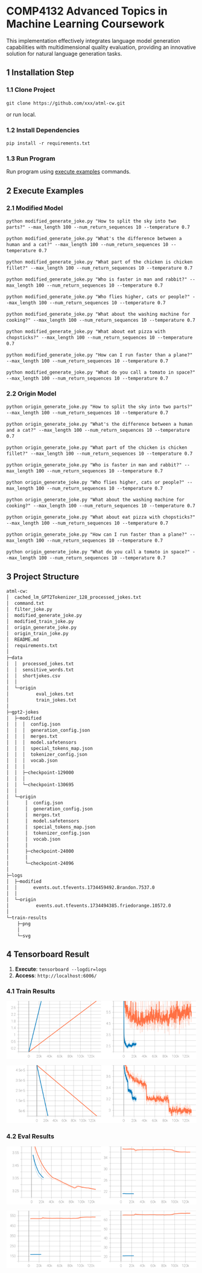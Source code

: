 # COMP4132 Advanced Topics in Machine Learning Coursework

This implementation effectively integrates language model generation capabilities with multidimensional quality evaluation, providing an innovative solution for natural language generation tasks.

## 1 Installation Step

### 1.1 Clone Project

```shell
git clone https://github.com/xxx/atml-cw.git
```
or run local.

### 1.2 Install Dependencies

```shell
pip install -r requirements.txt
```

### 1.3 Run Program

Run program using [execute examples](#execute-examples) commands.

## 2 Execute Examples

### 2.1 Modified Model

```shell
python modified_generate_joke.py "How to split the sky into two parts?" --max_length 100 --num_return_sequences 10 --temperature 0.7
```
```shell
python modified_generate_joke.py "What's the difference between a human and a cat?" --max_length 100 --num_return_sequences 10 --temperature 0.7
```
```shell
python modified_generate_joke.py "What part of the chicken is chicken fillet?" --max_length 100 --num_return_sequences 10 --temperature 0.7
```
```shell
python modified_generate_joke.py "Who is faster in man and rabbit?" --max_length 100 --num_return_sequences 10 --temperature 0.7
```
```shell
python modified_generate_joke.py "Who flies higher, cats or people?" --max_length 100 --num_return_sequences 10 --temperature 0.7
```
```shell
python modified_generate_joke.py "What about the washing machine for cooking?" --max_length 100 --num_return_sequences 10 --temperature 0.7
```
```shell
python modified_generate_joke.py "What about eat pizza with chopsticks?" --max_length 100 --num_return_sequences 10 --temperature 0.7
```
```shell
python modified_generate_joke.py "How can I run faster than a plane?" --max_length 100 --num_return_sequences 10 --temperature 0.7
```
```shell
python modified_generate_joke.py "What do you call a tomato in space?" --max_length 100 --num_return_sequences 10 --temperature 0.7
```

### 2.2 Origin Model

```shell
python origin_generate_joke.py "How to split the sky into two parts?" --max_length 100 --num_return_sequences 10 --temperature 0.7
```
```shell
python origin_generate_joke.py "What's the difference between a human and a cat?" --max_length 100 --num_return_sequences 10 --temperature 0.7
```
```shell
python origin_generate_joke.py "What part of the chicken is chicken fillet?" --max_length 100 --num_return_sequences 10 --temperature 0.7
```
```shell
python origin_generate_joke.py "Who is faster in man and rabbit?" --max_length 100 --num_return_sequences 10 --temperature 0.7
```
```shell
python origin_generate_joke.py "Who flies higher, cats or people?" --max_length 100 --num_return_sequences 10 --temperature 0.7
```
```shell
python origin_generate_joke.py "What about the washing machine for cooking?" --max_length 100 --num_return_sequences 10 --temperature 0.7
```
```shell
python origin_generate_joke.py "What about eat pizza with chopsticks?" --max_length 100 --num_return_sequences 10 --temperature 0.7
```
```shell
python origin_generate_joke.py "How can I run faster than a plane?" --max_length 100 --num_return_sequences 10 --temperature 0.7
```
```shell
python origin_generate_joke.py "What do you call a tomato in space?" --max_length 100 --num_return_sequences 10 --temperature 0.7
```

## 3 Project Structure

```text
atml-cw:
│  cached_lm_GPT2Tokenizer_128_processed_jokes.txt
│  command.txt
│  filter_joke.py
│  modified_generate_joke.py
│  modified_train_joke.py
│  origin_generate_joke.py
│  origin_train_joke.py
│  README.md
│  requirements.txt
│
├─data
│  │  processed_jokes.txt
│  │  sensitive_words.txt
│  │  shortjokes.csv
│  │  
│  └─origin
│          eval_jokes.txt
│          train_jokes.txt
│
├─gpt2-jokes
│  ├─modified
│  │  │  config.json
│  │  │  generation_config.json
│  │  │  merges.txt
│  │  │  model.safetensors
│  │  │  special_tokens_map.json
│  │  │  tokenizer_config.json
│  │  │  vocab.json
│  │  │  
│  │  ├─checkpoint-129000
│  │  │
│  │  └─checkpoint-130695
│  │
│  └─origin
│      │  config.json
│      │  generation_config.json
│      │  merges.txt
│      │  model.safetensors
│      │  special_tokens_map.json
│      │  tokenizer_config.json
│      │  vocab.json
│      │
│      ├─checkpoint-24000
│      │
│      └─checkpoint-24096
│
├─logs
│  ├─modified
│  │      events.out.tfevents.1734459492.Brandon.7537.0
│  │
│  └─origin
│          events.out.tfevents.1734494385.friedorange.10572.0
│
└─train-results
    ├─png
    │
    └─svg
```

## 4 Tensorboard Result

1. **Execute**: `tensorboard --logdir=logs`
2. **Access**: `http://localhost:6006/`

### 4.1 Train Results

<img src="train-results/svg/train_epoch.svg" width="50%"><img src="train-results/svg/train_grad_norm.svg" width="50%">

<img src="train-results/svg/train_learning_rate.svg" width="50%"><img src="train-results/svg/train_loss.svg" width="50%">

### 4.2 Eval Results

<img src="train-results/svg/eval_loss.svg" width="50%"><img src="train-results/svg/eval_runtime.svg" width="50%">

<img src="train-results/svg/eval_samples_per_second.svg" width="50%"><img src="train-results/svg/eval_steps_per_second.svg" width="50%">
